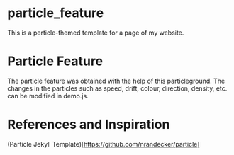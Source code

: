 # particle_feature

This is a perticle-themed template for a page of my website.

# Particle Feature
The particle feature was obtained with the help of this particleground. The changes in the particles such as speed, drift, colour, direction, density, etc. can be modified in demo.js. 

# References and Inspiration
(Particle Jekyll Template)[https://github.com/nrandecker/particle]
